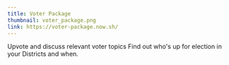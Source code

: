 ```yaml
---
title: Voter Package
thumbnail: voter_package.png
link: https://voter-package.now.sh/
---
```


Upvote and discuss relevant voter topics
Find out who's up for election in your Districts and when.
